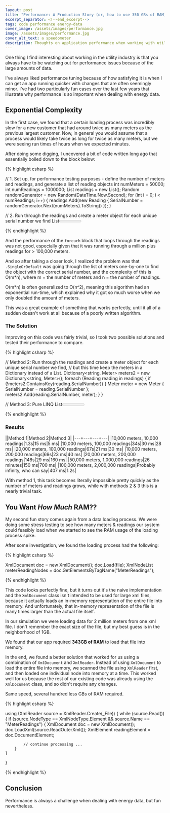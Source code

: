 ```yaml
---
layout: post
title: "Performance: A Production Story (or, how to use 350 GBs of RAM)"
excerpt_separator: <!--end_excerpt-->
tags: code performance energy-data
cover_image: /assets/images/performance.jpg
image: /assets/images/performance.jpg
cover_alt_text: a speedometer
description: Thoughts on application performance when working with utility energy data
---
```

One thing I find interesting about working in the utility industry is that you always have to be watching out for performance issues because of the large amounts of data.

<!--end_excerpt-->

I've always liked performance tuning because of how satisfying it is when I can get an app running quicker with changes that are often seemingly minor. I've had two particularly fun cases over the last few years that illustrate why performance is so important when dealing with energy data.

## Exponential Complexity
In the first case, we found that a certain loading process was incredibly slow for a new customer that had around twice as many meters as the previous largest customer. Now, in general you would assume that a process would likely take twice as long for twice as many meters, but we were seeing run times of hours when we expected minutes.

After doing some digging, I uncovered a bit of code written long ago that essentially boiled down to the block below:

{% highlight csharp %}

// 1. Set up, for performance testing purposes - define the number of meters and readings, and generate a list of reading objects
int numMeters = 50000;
int numReadings = 1000000;
List<Reading> readings = new List<Reading>();
Random randomGenerator = new Random(DateTime.Now.Second);
for (int i = 0; i < numReadings; i++)
{
    readings.Add(new Reading { SerialNumber = randomGenerator.Next(numMeters).ToString() });
}

// 2. Run through the readings and create a meter object for each unique serial number we find
List<Meter> meters = new List<Meter>();
foreach (Reading reading in readings)
{
    Meter meter = meters.SingleOrDefault(x => x.SerialNumber == reading.SerialNumber);
    if (meter == null)
    {
        meter = new Meter { SerialNumber = reading.SerialNumber };
        meters.Add(meter);
    }
}

{% endhighlight %}

And the performance of the `foreach` block that loops through the readings was not good, especially given that it was running through a million plus readings for > 100,000 meters.

And so after taking a closer look, I realized the problem was that `.SingleOrDefault` was going through the list of meters one-by-one to find the object with the correct serial number, and the complexity of this is O(m*n), where m = the number of meters and n = the number of readings.

O(m*n) is often generalized to O(n^2), meaning this algorithm had an exponential run-time, which explained why it got so much worse when we only doubled the amount of meters.

This was a great example of something that works perfectly, until it all of a sudden doesn't work at all because of a poorly written algorithm.

### The Solution
Improving on this code was fairly trivial, so I took two possible solutions and tested their performance to compare.

{% highlight csharp %}

// Method 2: Run through the readings and create a meter object for each unique serial number we find,
// but this time keep the meters in a Dictionary instead of a List.
Dictionary<string, Meter> meters2 = new Dictionary<string, Meter>();
foreach (Reading reading in readings)
{
    if (!meters2.ContainsKey(reading.SerialNumber))
    {
        Meter meter = new Meter { SerialNumber = reading.SerialNumber };
        meters2.Add(reading.SerialNumber, meter);
    }
}

// Method 3: Pure LINQ
List<Meter> meters3 = 
    readings
    .GroupBy(x => x.SerialNumber)
    .Select(x => new Meter { SerialNumber = x.Key })
    .ToList();

{% endhighlight %}

### Results

||Method 1|Method 2|Method 3|
|---+---+---+---|
|10,000 meters, 10,000 readings|1.3s|15 ms|5 ms|
|10,000 meters, 100,000 readings|34s|30 ms|28 ms|
|20,000 meters, 100,000 readings|67s|21 ms|30 ms|
|10,000 meters, 200,000 readings|69s|23 ms|40 ms|
|20,000 meters, 200,000 readings|148s|29 ms|160 ms|
|50,000 meters, 1,000,000 readings|26 minutes|150 ms|700 ms|
|100,000 meters, 2,000,000 readings|Probably infinity, who can say|407 ms|1.2s|

With method 1, this task becomes literally impossible pretty quickly as the number of meters and readings grows, while with methods 2 & 3 this is a nearly trivial task.

## You Want *How Much* RAM??
My second fun story comes again from a data loading process. We were doing some stress testing to see how many meters & readings our system could feasibly load when we started to see the RAM usage of the loading process spike.

After some investigation, we found the loading process had the following:

{% highlight csharp %}

XmlDocument doc = new XmlDocument();
doc.Load(file);
XmlNodeList meterReadingNodes = doc.GetElementsByTagName("MeterReadings");

{% endhighlight %}

This code looks perfectly fine, but it turns out it's the naive implementation and the `XmlDocument` class isn't intended to be used for large xml files, because it actually loads an in-memory representation of the entire file into memory. And unfortunately, that in-memory representation of the file is many times larger than the actual file itself.

In our simulation we were loading data for 2 million meters from one xml file. I don't remember the exact size of the file, but my best guess is in the neighborhood of 1GB.

We found that our app required **343GB of RAM** to load that file into memory. 

In the end, we found a better solution that worked for us using a combination of `XmlDocument` and `XmlReader`. Instead of using `XmlDocument` to load the entire file into memory, we scanned the file using `XmlReader` first, and then loaded one individual node into memory at a time. This worked well for us because the rest of our existing code was already using the `XmlDocument` class, and so didn't require any changes.

Same speed, several hundred less GBs of RAM required.

{% highlight csharp %}

using (XmlReader source = XmlReader.Create(_File))
{
    while (source.Read())
    {
        if (source.NodeType == XmlNodeType.Element && source.Name == "MeterReadings")
        {
            XmlDocument doc = new XmlDocument();
            doc.LoadXml(source.ReadOuterXml());
            XmlElement readingElement = doc.DocumentElement;
            
            // continue processing ...
        }
    }
}

{% endhighlight %}

## Conclusion
Performance is always a challenge when dealing with energy data, but fun nevertheless.


